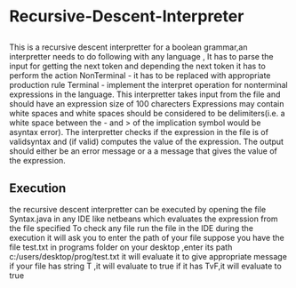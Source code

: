 # Recursive-Descent-Interpreter
##
This is a recursive descent interpretter for a boolean grammar,an interpretter needs to do following with any language ,
It has to parse the input for getting the next token and depending the next token it has to perform the action
 NonTerminal - it has to be replaced with appropriate production rule
 Terminal - implement the interpret operation for nonterminal expressions in the language.
This interpretter takes input from the file and should have an expression size of 100 charecters Expressions may
contain white spaces and white spaces should be considered to be delimiters(i.e. a white space between the - and > of the implication symbol would be asyntax error). The interpretter checks if the expression in the file is of validsyntax and (if valid) computes the value of the expression. The output should either be an error message or a a message that gives the value of the expression.

## Execution
  the recursive descent interpretter can be executed by opening the file Syntax.java in any IDE like netbeans which evaluates the expression from the file specified 
To check any file run the file in the IDE 
during the execution it will ask you to enter the path of your file
suppose you have the file test.txt in programs folder on your desktop ,enter its path  c:/users/desktop/prog/test.txt
it will evaluate it to give appropriate message
if your file has string T ,it will evaluate to true 
if it has TvF,it will evaluate to true 

